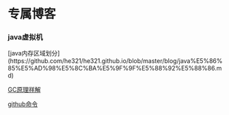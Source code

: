 

<h1>专属博客</h1>
<h3>java虚拟机</h3>
[java内存区域划分](https://github.com/he321/he321.github.io/blob/master/blog/java%E5%86%85%E5%AD%98%E5%8C%BA%E5%9F%9F%E5%88%92%E5%88%86.md)

[GC原理祥解](https://github.com/he321/he321.github.io/blob/master/blog/gc%E5%8E%9F%E7%90%86.md)

[github命令](https://github.com/he321/he321.github.io/blob/master/blog/github-commit.md)
